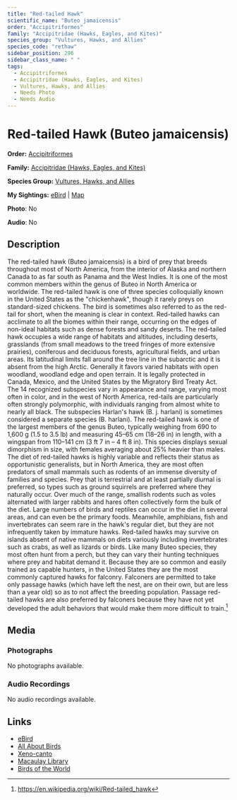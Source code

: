 ```yaml
---
title: "Red-tailed Hawk"
scientific_name: "Buteo jamaicensis"
order: "Accipitriformes"
family: "Accipitridae (Hawks, Eagles, and Kites)"
species_group: "Vultures, Hawks, and Allies"
species_code: "rethaw"
sidebar_position: 296
sidebar_class_name: " "
tags: 
  - Accipitriformes
  - Accipitridae (Hawks, Eagles, and Kites)
  - Vultures, Hawks, and Allies
  - Needs Photo
  - Needs Audio
---
```


# Red-tailed Hawk (Buteo jamaicensis)

**Order:** [Accipitriformes](/tags/accipitriformes)

**Family:** [Accipitridae (Hawks, Eagles, and Kites)](/tags/accipitridae-hawks-eagles-and-kites)

**Species Group:** [Vultures, Hawks, and Allies](/tags/vultures-hawks-and-allies)

**My Sightings:** [eBird](https://ebird.org/lifelist?r=world&time=life&spp=rethaw) | [Map](/map?species_code=rethaw)

**Photo**: No 

**Audio**: No

## Description
The red-tailed hawk (Buteo jamaicensis) is a bird of prey that breeds throughout most of North America, from the interior of Alaska and northern Canada to as far south as Panama and the West Indies. It is one of the most common members within the genus of Buteo in North America or worldwide. The red-tailed hawk is one of three species colloquially known in the United States as the "chickenhawk", though it rarely preys on standard-sized chickens. The bird is sometimes also referred to as the red-tail for short, when the meaning is clear in context. 
Red-tailed hawks can acclimate to all the biomes within their range, occurring on the edges of non-ideal habitats such as dense forests and sandy deserts. The red-tailed hawk occupies a wide range of habitats and altitudes, including deserts, grasslands (from small meadows to the treed fringes of more extensive prairies), coniferous and deciduous forests, agricultural fields, and urban areas. Its latitudinal limits fall around the tree line in the subarctic and it is absent from the high Arctic. Generally it favors varied habitats with open woodland, woodland edge and open terrain. It is legally protected in Canada, Mexico, and the United States by the Migratory Bird Treaty Act.
The 14 recognized subspecies vary in appearance and range, varying most often in color, and in the west of North America, red-tails are particularly often strongly polymorphic, with individuals ranging from almost white to nearly all black. The subspecies Harlan's hawk (B. j. harlani) is sometimes considered a separate species (B. harlani). The red-tailed hawk is one of the largest members of the genus Buteo, typically weighing from 690 to 1,600 g (1.5 to 3.5 lb) and measuring 45–65 cm (18–26 in) in length, with a wingspan from 110–141 cm (3 ft 7 in – 4 ft 8 in). This species displays sexual dimorphism in size, with females averaging about 25% heavier than males.
The diet of red-tailed hawks is highly variable and reflects their status as opportunistic generalists, but in North America, they are most often  predators of small mammals such as rodents of an immense diversity of families and species. Prey that is terrestrial and at least partially diurnal is preferred, so types such as ground squirrels are preferred where they naturally occur. Over much of the range, smallish rodents such as voles alternated with larger rabbits and hares often collectively form the bulk of the diet. Large numbers of birds and reptiles can occur in the diet in several areas, and can even be the primary foods. 
Meanwhile, amphibians, fish and invertebrates can seem rare in the hawk's regular diet, but they are not infrequently taken by immature hawks. Red-tailed hawks may survive on islands absent of native mammals on diets variously including invertebrates such as crabs, as well as lizards or birds. Like many Buteo species, they most often hunt from a perch, but they can vary their hunting techniques where prey and habitat demand it. Because they are so common and easily trained as capable hunters, in the United States they are the most commonly captured hawks for falconry. Falconers are permitted to take only passage hawks (which have left the nest, are on their own, but are less than a year old) so as to not affect the breeding population. Passage red-tailed hawks are also preferred by falconers because they have not yet developed the adult behaviors that would make them more difficult to train.[^1]

[^1]: https://en.wikipedia.org/wiki/Red-tailed_hawk

## Media
### Photographs
No photographs available.

### Audio Recordings
No audio recordings available.

## Links
* [eBird](https://ebird.org/species/rethaw) 
* [All About Birds](https://www.allaboutbirds.org/guide/rethaw) 
* [Xeno-canto](https://www.xeno-canto.org/species/buteo-jamaicensis) 
* [Macaulay Library](https://search.macaulaylibrary.org/catalog?taxonCode=rethaw&sort=rating_rank_desc)
* [Birds of the World](https://birdsoftheworld.org/bow/species/rethaw)
